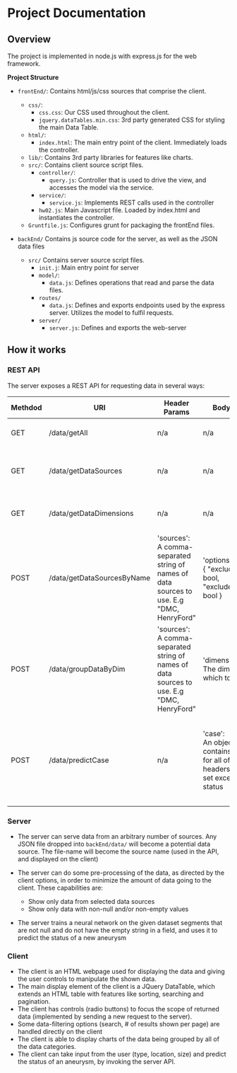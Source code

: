 # Project Documentation

## Overview

The project is implemented in node.js with express.js for the web framework. 

**Project Structure**

* `frontEnd/`: Contains html/js/css sources that comprise the client.
    * `css/`: 
        * `css.css`: Our CSS used throughout the client.
        * `jquery.dataTables.min.css`: 3rd party generated CSS for styling the main Data Table.
    * `html/`:
        * `index.html`: The main entry point of the client. Immediately loads the controller.
    * `lib/`: Contains 3rd party libraries for features like charts. 
    * `src/`: Contains client source script files.
        * `controller/`:
            * `query.js`: Controller that is used to drive the view, and accesses the model via the service.
        * `service/`:
            * `service.js`: Implements REST calls used in the controller
        * `hw02.js`: Main Javascript file. Loaded by index.html and instantiates the controller. 
    * `Gruntfile.js`: Configures grunt for packaging the frontEnd files. 

* `backEnd/` Contains js source code for the server, as well as the JSON data files
    * `src/` Contains server source script files.
        * `init.j`: Main entry point for server    
        * `model/`: 
            * `data.js`: Defines operations that read and parse the data files. 
        * `routes/`
            * `data.js`: Defines and exports endpoints used by the express server. Utilizes the model to fulfil requests.
        * `server/`
            * `server.js`: Defines and exports the web-server

## How it works

### REST API

The server exposes a REST API for requesting data in several ways:

	
| Methdod | URI                      | Header Params | Body Params  | Description       |
| --------|--------------------------|------------------------|-------------------|-------------------|
| GET     |/data/getAll              | n/a                    | n/a               |returns data from all sources  |
| GET     |/data/getDataSources      | n/a                    | n/a               |returns a list of available data source names  |
| GET     |/data/getDataDimensions      | n/a                    | n/a               |returns a list of all data dimensions  |
| POST    |/data/getDataSourcesByName| 'sources': <br> A comma-separated string of names of data sources to use. E.g "DMC, HenryFord" | 'options':<br> { "excludeNull": bool, "excludeEmptyStr": bool } |returns data *only* from the data sets in *sources*, and prunes data according to the *options* set  |
| POST     |/data/groupDataByDim      | 'sources': <br> A comma-separated string of names of data sources to use. E.g "DMC, HenryFord" | 'dimension': <br> The dimension by which to group by |returns a a data set that is grouped by a given dimension  |
| POST     |/data/predictCase     | n/a                    | 'case': <br> An object that contains the values for all of the headers in the data set except for status |returns the neural network's answer to whether or not a new case would be ruptured or un-ruptured  |

### Server 

* The server can serve data from an arbitrary number of sources. Any JSON file dropped into `backEnd/data/` 
will become a potential data source. The file-name will become the source name (used in the API, and displayed
on the client)

* The server can do some pre-processing of the data, as directed by the client options, in order to minimize the
amount of data going to the client. These capabilities are:
    * Show only data from selected data sources
    * Show only data with non-null and/or non-empty values

* The server trains a neural network on the given dataset segments that are not null and do not have the empty string in a field, and uses it to predict the status of a new aneurysm
    
### Client

* The client is an HTML webpage used for displaying the data and giving the user controls to manipulate the shown data.
* The main display element of the client is a JQuery DataTable, which extends an HTML table with features like sorting,
searching and pagination. 
* The client has controls (radio buttons) to focus the scope of returned data (implemented by sending a new 
request to the server).
* Some data-filtering options (search, # of results shown per page) are handled directly on the client
* The client is able to display charts of the data being grouped by all of the data categories.
* The client can take input from the user (type, location, size) and predict the status of an aneurysm, by invoking the server API. 